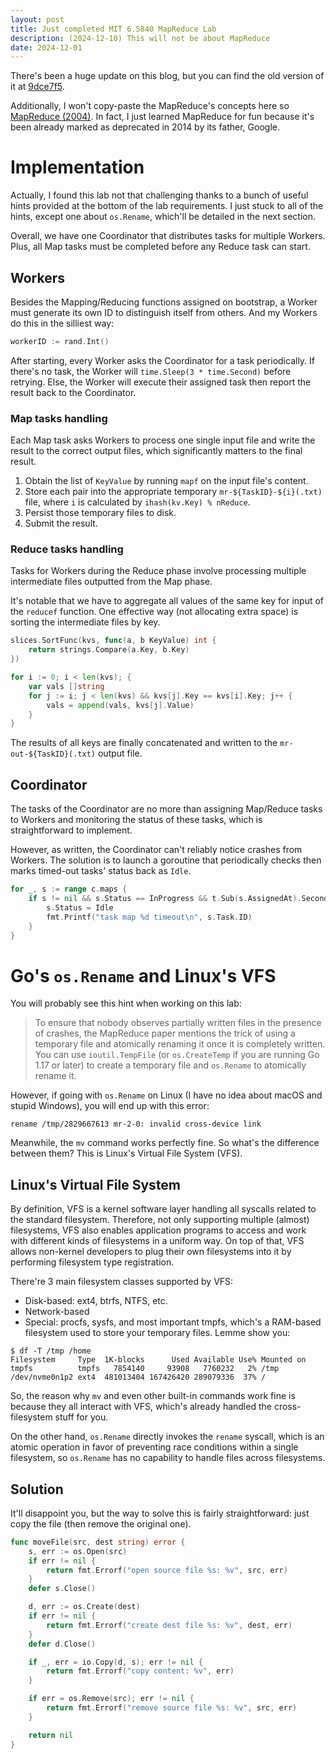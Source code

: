 ```yaml
---
layout: post
title: Just completed MIT 6.5840 MapReduce Lab
description: (2024-12-10) This will not be about MapReduce
date: 2024-12-01
---
```


There's been a huge update on this blog, but you can find the old version of it at [9dce7f5](https://github.com/vbphung/vbphung.github.io/tree/9dce7f5f67ab021e5108a139ce71f9893d980f6d).

Additionally, I won't copy-paste the MapReduce's concepts here so [MapReduce (2004)](https://pdos.csail.mit.edu/6.824/papers/mapreduce.pdf). In fact, I just learned MapReduce for fun because it's been already marked as deprecated in 2014 by its father, Google.

# Implementation

Actually, I found this lab not that challenging thanks to a bunch of useful hints provided at the bottom of the lab requirements. I just stuck to all of the hints, except one about `os.Rename`, which'll be detailed in the next section.

Overall, we have one Coordinator that distributes tasks for multiple Workers. Plus, all Map tasks must be completed before any Reduce task can start.

## Workers

Besides the Mapping/Reducing functions assigned on bootstrap, a Worker must generate its own ID to distinguish itself from others. And my Workers do this in the silliest way:

```go
workerID := rand.Int()
```

After starting, every Worker asks the Coordinator for a task periodically. If there's no task, the Worker will `time.Sleep(3 * time.Second)` before retrying. Else, the Worker will execute their assigned task then report the result back to the Coordinator.

### Map tasks handling

Each Map task asks Workers to process one single input file and write the result to the correct output files, which significantly matters to the final result.

1. Obtain the list of `KeyValue` by running `mapf` on the input file's content.
2. Store each pair into the appropriate temporary `mr-${TaskID}-${i}(.txt)` file, where `i` is calculated by `ihash(kv.Key) % nReduce`.
3. Persist those temporary files to disk.
4. Submit the result.

### Reduce tasks handling

Tasks for Workers during the Reduce phase involve processing multiple intermediate files outputted from the Map phase.

It's notable that we have to aggregate all values of the same key for input of the `reducef` function. One effective way (not allocating extra space) is sorting the intermediate files by key.

```go
slices.SortFunc(kvs, func(a, b KeyValue) int {
    return strings.Compare(a.Key, b.Key)
})

for i := 0; i < len(kvs); {
    var vals []string
    for j := i; j < len(kvs) && kvs[j].Key == kvs[i].Key; j++ {
        vals = append(vals, kvs[j].Value)
    }
}
```

The results of all keys are finally concatenated and written to the `mr-out-${TaskID}(.txt)` output file.

## Coordinator

The tasks of the Coordinator are no more than assigning Map/Reduce tasks to Workers and monitoring the status of these tasks, which is straightforward to implement.

However, as written, the Coordinator can't reliably notice crashes from Workers. The solution is to launch a goroutine that periodically checks then marks timed-out tasks' status back as `Idle`.

```go
for _, s := range c.maps {
    if s != nil && s.Status == InProgress && t.Sub(s.AssignedAt).Seconds() > 5 {
        s.Status = Idle
        fmt.Printf("task map %d timeout\n", s.Task.ID)
    }
}
```

# Go's `os.Rename` and Linux's VFS

You will probably see this hint when working on this lab:

> To ensure that nobody observes partially written files in the presence of crashes, the MapReduce paper mentions the trick of using a temporary file and atomically renaming it once it is completely written. You can use `ioutil.TempFile` (or `os.CreateTemp` if you are running Go 1.17 or later) to create a temporary file and `os.Rename` to atomically rename it.

However, if going with `os.Rename` on Linux (I have no idea about macOS and stupid Windows), you will end up with this error:

```
rename /tmp/2829667613 mr-2-0: invalid cross-device link
```

Meanwhile, the `mv` command works perfectly fine. So what's the difference between them? This is Linux's Virtual File System (VFS).

## Linux's Virtual File System

By definition, VFS is a kernel software layer handling all syscalls related to the standard filesystem. Therefore, not only supporting multiple (almost) filesystems, VFS also enables application programs to access and work with different kinds of filesystems in a uniform way. On top of that, VFS allows non-kernel developers to plug their own filesystems into it by performing filesystem type registration.

There're 3 main filesystem classes supported by VFS:

- Disk-based: ext4, btrfs, NTFS, etc.
- Network-based
- Special: procfs, sysfs, and most important tmpfs, which's a RAM-based filesystem used to store your temporary files. Lemme show you:

```shell
$ df -T /tmp /home
Filesystem     Type  1K-blocks      Used Available Use% Mounted on
tmpfs          tmpfs   7854140     93908   7760232   2% /tmp
/dev/nvme0n1p2 ext4  481013404 167426420 289079336  37% /
```

So, the reason why `mv` and even other built-in commands work fine is because they all interact with VFS, which's already handled the cross-filesystem stuff for you.

On the other hand, `os.Rename` directly invokes the `rename` syscall, which is an atomic operation in favor of preventing race conditions within a single filesystem, so `os.Rename` has no capability to handle files across filesystems.

## Solution

It'll disappoint you, but the way to solve this is fairly straightforward: just copy the file (then remove the original one).

```go
func moveFile(src, dest string) error {
    s, err := os.Open(src)
    if err != nil {
        return fmt.Errorf("open source file %s: %v", src, err)
    }
    defer s.Close()

    d, err := os.Create(dest)
    if err != nil {
        return fmt.Errorf("create dest file %s: %v", dest, err)
    }
    defer d.Close()

    if _, err = io.Copy(d, s); err != nil {
        return fmt.Errorf("copy content: %v", err)
    }

    if err = os.Remove(src); err != nil {
        return fmt.Errorf("remove source file %s: %v", src, err)
    }

    return nil
}
```
